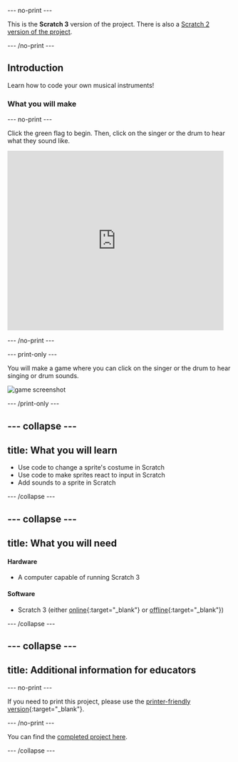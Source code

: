 --- no-print ---

This is the **Scratch 3** version of the project. There is also a [Scratch 2 version of the project](https://projects.raspberrypi.org/en/projects/rock-band-scratch2).

--- /no-print ---

## Introduction

Learn how to code your own musical instruments!

### What you will make

--- no-print ---

Click the green flag to begin. Then, click on the singer or the drum to hear what they sound like.

<div class="scratch-preview">
  <iframe allowtransparency="true" width="485" height="402" src="https://scratch.mit.edu/projects/embed/276872220/?autostart=false" frameborder="0" scrolling="no"></iframe>
</div>

--- /no-print ---

--- print-only ---

You will make a game where you can click on the singer or the drum to hear singing or drum sounds.

![game screenshot](images/demo.png)

--- /print-only ---

--- collapse ---
---
title: What you will learn
---
- Use code to change a sprite's costume in Scratch
- Use code to make sprites react to input in Scratch
- Add sounds to a sprite in Scratch

--- /collapse ---

--- collapse ---
---
title: What you will need
---

#### Hardware

+ A computer capable of running Scratch 3

#### Software

+ Scratch 3 (either [online](http://rpf.io/scratchon){:target="_blank"} or [offline](http://rpf.io/scratchoff){:target="_blank"})

--- /collapse ---

--- collapse ---
---
title: Additional information for educators
---

--- no-print ---

If you need to print this project, please use the [printer-friendly version](https://projects.raspberrypi.org/en/projects/rock-band/print){:target="_blank"}.

--- /no-print ---

You can find the [completed project here](http://rpf.io/p/en/rock-band-get).

--- /collapse ---

